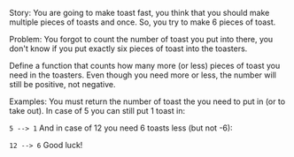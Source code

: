 Story:
You are going to make toast fast, you think that you should make multiple pieces of toasts and once. So, you try to make 6 pieces of toast.

Problem:
You forgot to count the number of toast you put into there, you don't know if you put exactly six pieces of toast into the toasters.

Define a function that counts how many more (or less) pieces of toast you need in the toasters. Even though you need more or less, the number will still be positive, not negative.

Examples:
You must return the number of toast the you need to put in (or to take out). In case of 5 you can still put 1 toast in:

`5 --> 1`
And in case of 12 you need 6 toasts less (but not -6):

`12 --> 6`
Good luck!